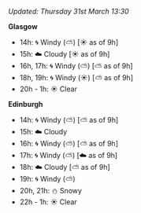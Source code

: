 *Updated: Thursday 31st March 13:30*

**Glasgow**

* 14h: :cyclone: Windy (:partly_sunny:) [:sunny: as of 9h]
* 15h: :cloud: Cloudy [:sunny: as of 9h]
* 16h, 17h: :cyclone: Windy (:partly_sunny:) [:partly_sunny: as of 9h]
* 18h, 19h: :cyclone: Windy (:sunny:) [:partly_sunny: as of 9h]
* 20h - 1h: :sunny: Clear

**Edinburgh**

* 14h: :cyclone: Windy (:partly_sunny:) [:partly_sunny: as of 9h]
* 15h: :cloud: Cloudy
* 16h: :cyclone: Windy (:partly_sunny:) [:partly_sunny: as of 9h]
* 17h: :cyclone: Windy (:partly_sunny:) [:cloud: as of 9h]
* 18h: :cloud: Cloudy [:partly_sunny: as of 9h]
* 19h: :cyclone: Windy (:partly_sunny:)
* 20h, 21h: :snowman: Snowy
* 22h - 1h: :sunny: Clear
